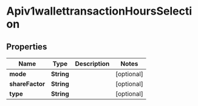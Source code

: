
# Apiv1wallettransactionHoursSelection

## Properties
Name | Type | Description | Notes
------------ | ------------- | ------------- | -------------
**mode** | **String** |  |  [optional]
**shareFactor** | **String** |  |  [optional]
**type** | **String** |  |  [optional]



